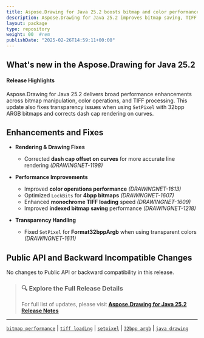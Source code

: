```yaml
---
title: Aspose.Drawing for Java 25.2 boosts bitmap and color performance
description: Aspose.Drawing for Java 25.2 improves bitmap saving, TIFF loading, and color ops performance while fixing transparency issues in 32bpp ARGB images.
layout: package
type: repository
weight: 00	#rem
publishDate: "2025-02-26T14:59:11+00:00"
---
```


## What's new in the Aspose.Drawing for Java 25.2

#### Release Highlights

Aspose.Drawing for Java 25.2 delivers broad performance enhancements across bitmap manipulation, color operations, and TIFF processing. This update also fixes transparency issues when using `SetPixel` with 32bpp ARGB bitmaps and corrects dash cap rendering on curves.

## Enhancements and Fixes

- **Rendering & Drawing Fixes**
  - Corrected **dash cap offset on curves** for more accurate line rendering *(DRAWINGNET-1198)*

- **Performance Improvements**
  - Improved **color operations performance** *(DRAWINGNET-1613)*
  - Optimized `LockBits` for **4bpp bitmaps** *(DRAWINGNET-1607)*
  - Enhanced **monochrome TIFF loading** speed *(DRAWINGNET-1609)*
  - Improved **indexed bitmap saving** performance *(DRAWINGNET-1218)*

- **Transparency Handling**
  - Fixed `SetPixel` for **Format32bppArgb** when using transparent colors *(DRAWINGNET-1611)*

## Public API and Backward Incompatible Changes

No changes to Public API or backward compatibility in this release.

> ### 🔍 Explore the Full Release Details
>
> For full list of updates, please visit **[Aspose.Drawing for Java 25.2 Release Notes](https://releases.aspose.com/drawing/java/release-notes/2025/aspose-drawing-for-java-25-2-release-notes/)**

---

[`bitmap performance`](https://search.aspose.com/q/bitmap-performance.html) | [`tiff loading`](https://search.aspose.com/q/tiff-loading.html) | [`setpixel`](https://search.aspose.com/q/setpixel.html) | [`32bpp argb`](https://search.aspose.com/q/32bpp-argb.html) | [`java drawing`](https://search.aspose.com/q/java-drawing.html)

